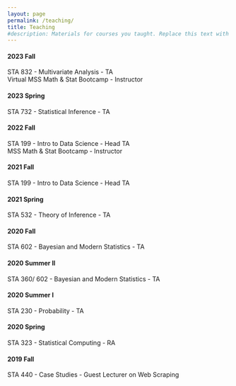 ```yaml
---
layout: page
permalink: /teaching/
title: Teaching
#description: Materials for courses you taught. Replace this text with your description.
---
```


#### **2023 Fall**

STA 832 - Multivariate Analysis - TA<br />
Virtual MSS Math & Stat Bootcamp - Instructor

#### **2023 Spring**

STA 732 - Statistical Inference - TA

#### **2022 Fall**

STA 199 - Intro to Data Science - Head TA<br />
MSS Math & Stat Bootcamp - Instructor

#### **2021 Fall**

STA 199 - Intro to Data Science - Head TA

#### **2021 Spring**

STA 532 - Theory of Inference - TA

#### **2020 Fall**

STA 602 - Bayesian and Modern Statistics - TA

#### **2020 Summer II**

STA 360/ 602 - Bayesian and Modern Statistics - TA

#### **2020 Summer I**

STA 230 - Probability - TA

#### **2020 Spring**

STA 323 - Statistical Computing - RA

#### **2019 Fall**

STA 440 - Case Studies - Guest Lecturer on Web Scraping


